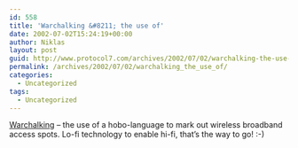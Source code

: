 ```yaml
---
id: 558
title: 'Warchalking &#8211; the use of'
date: 2002-07-02T15:24:19+00:00
author: Niklas
layout: post
guid: http://www.protocol7.com/archives/2002/07/02/warchalking-the-use-of/
permalink: /archives/2002/07/02/warchalking_the_use_of/
categories:
  - Uncategorized
tags:
  - Uncategorized
---
```

<div class='microid-97e38a67998ef7899c0cde7205d1c962a4400908'>
  <p>
    <a href="http://www.blackbeltjones.com/warchalking/">Warchalking</a> &#8211; the use of a hobo-language to mark out wireless broadband access spots. Lo-fi technology to enable hi-fi, that&#8217;s the way to go! :-)
  </p>
</div>